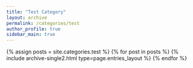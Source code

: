 ```yaml
---
title: "Test Category"
layout: archive
permalink: /categories/test
author_profile: true
sidebar_main: true
---
```



{% assign posts = site.categories.test %}
{% for post in posts %} {% include archive-single2.html type=page.entries_layout %} {% endfor %}
